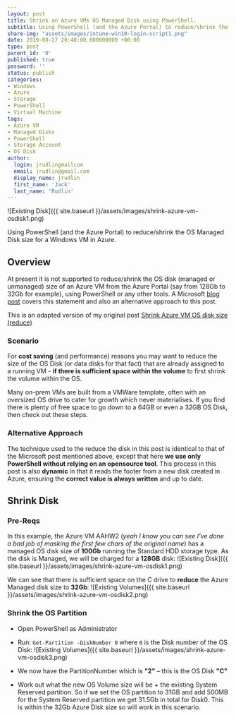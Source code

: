 ```yaml
---
layout: post
title: Shrink an Azure VMs OS Managed Disk using PowerShell.
subtitle: Using PowerShell (and the Azure Portal) to reduce/shrink the OS Managed Disk size for a Windows VM in Azure.
share-img: "assets/images/intune-win10-login-script1.png"
date: 2019-08-27 20:48:00.000000000 +00:00
type: post
parent_id: '0'
published: true
password: ''
status: publish
categories:
- Windows
- Azure
- Storage
- PowerShell
- Virtual Machine
tags:
- Azure VM
- Managed Disks
- PowerShell
- Storage Account
- OS Disk
author:
  login: jrudlingmailcom
  email: jrudlin@gmail.com
  display_name: jrudlin
  first_name: 'Jack'
  last_name: 'Rudlin'
---
```


![Existing Disk]({{ site.baseurl }}/assets/images/shrink-azure-vm-osdisk1.png)

Using PowerShell (and the Azure Portal) to reduce/shrink the OS Managed Disk size for a Windows VM in Azure.

## Overview

At present it is not supported to reduce/shrink the OS disk (managed or unmanaged) size of an Azure VM from the Azure Portal (say from 128Gb to 32Gb for example), using PowerShell or any other tools. A Microsoft [blog post](https://devblogs.microsoft.com/premier-developer/how-to-shrink-a-managed-disk/) covers this statement and also an alternative approach to this post.

This is an adapted version of my original post [Shrink Azure VM OS disk size (reduce)](https://jrudlin.github.io/2017/10/31/resize-azure-vm-vhd-blob-to-smaller-disk-size-downsize/)

### Scenario

For **cost saving** (and performance) reasons you may want to reduce the size of the OS Disk (or data disks for that fact) that are already assigned to a running VM - **if there is sufficient space within the volume** to first shrink the volume within the OS.

Many on-prem VMs are built from a VMWare template, often with an oversized OS drive to cater for growth which never materialises. If you find there is plenty of free space to go down to a 64GB or even a 32GB OS Disk, then check out these steps.

### Alternative Approach

The technique used to the reduce the disk in this post is identical to that of the Microsoft post mentioned above, except that here **we use only PowerShell without relying on an opensource tool**. This process in this post is also **dynamic** in that it reads the footer from a new disk created in Azure, ensuring the **correct value is always written** and up to date.

## Shrink Disk

### Pre-Reqs

In this example, the Azure VM AAHW2 (_yeah I know you can see I've done a bad job of masking the first few chars of the original name_) has a managed OS disk size of **100Gb** running the Standard HDD storage type. As the disk is Managed, we will be charged for a **128GB** disk:
![Existing Disk]({{ site.baseurl }}/assets/images/shrink-azure-vm-osdisk1.png)

We can see that there is sufficient space on the C drive to **reduce** the Azure Managed disk size to **32Gb**:
![Existing Volumes]({{ site.baseurl }}/assets/images/shrink-azure-vm-osdisk2.png)

### Shrink the OS Partition

* Open PowerShell as Administrator
* Run: `Get-Partition -DiskNumber 0` where `0` is the Disk number of the OS Disk:
![Existing Volumes]({{ site.baseurl }}/assets/images/shrink-azure-vm-osdisk3.png)

* We now have the PartitionNumber which is **"2"** – this is the OS Disk **"C"**

* Work out what the new OS Volume size will be + the existing System Reserved partition.
So if we set the OS partition to 31GB and add 500MB for the System Reserved partition we get 31.5Gb in total for Disk0. This is within the 32Gb Azure Disk size so will work in this scenario.

